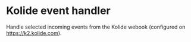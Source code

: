 # Kolide event handler

Handle selected incoming events from the Kolide webook (configured on https://k2.kolide.com).
